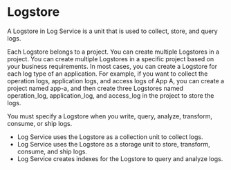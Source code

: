 # Logstore

A Logstore in Log Service is a unit that is used to collect, store, and query logs.

Each Logstore belongs to a project. You can create multiple Logstores in a project. You can create multiple Logstores in a specific project based on your business requirements. In most cases, you can create a Logstore for each log type of an application. For example, if you want to collect the operation logs, application logs, and access logs of App A, you can create a project named app-a, and then create three Logstores named operation\_log, application\_log, and access\_log in the project to store the logs.

You must specify a Logstore when you write, query, analyze, transform, consume, or ship logs.

-   Log Service uses the Logstore as a collection unit to collect logs.
-   Log Service uses the Logstore as a storage unit to store, transform, consume, and ship logs.
-   Log Service creates indexes for the Logstore to query and analyze logs.

